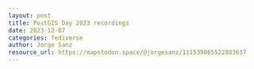 ```yaml
---
layout: post
title: PostGIS Day 2023 recordings
date: 2023-12-07
categories: fediverse
author: Jorge Sanz
resource_url: https://mapstodon.space/@jorgesanz/111539865522883637
---
```


